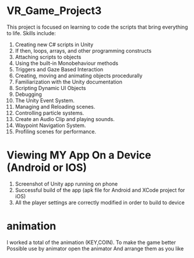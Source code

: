 # VR_Game_Project3
This project is focused on learning to code the scripts that bring everything to life. Skills include:

1. Creating new C# scripts in Unity
2. If then, loops, arrays, and other programming constructs
3. Attaching scripts to objects
4. Using the built-in Monobehaviour methods
5. Triggers and Gaze Based Interaction
6. Creating, moving and animating objects procedurally
7. Familiarization with the Unity documentation
8. Scripting Dynamic UI Objects
9. Debugging
10. The Unity Event System.
11. Managing and Reloading scenes.
12. Controlling particle systems.
13. Create an Audio Clip and playing sounds.
14. Waypoint Navigation System.
15. Profiling scenes for performance.

Viewing MY App On a Device (Android or IOS)
=================================================================================

1. Screenshot of Unity app running on phone
2. Successful build of the app (apk file for Android and XCode project for iOS)
3. All the player settings are correctly modified in order to build to device

# animation
 I worked a total of the animation (KEY,COIN). To make the game better
Possible use by animator 
open the animator  And arrange them as you like
